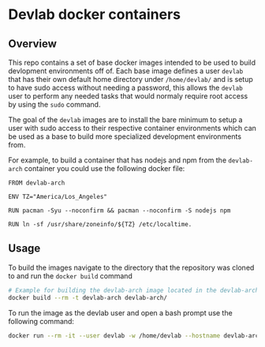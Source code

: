 # Devlab docker containers

## Overview

This repo contains a set of base docker images intended to be used to build devlopment environments off of.
Each base image defines a user `devlab` that has their own default home directory under `/home/devlab/` and 
is setup to have sudo access without needing a password, this allows the `devlab` user to perform any needed
tasks that would normaly require root access by using the `sudo` command.

The goal of the `devlab` images are to install the bare minimum to setup a user with sudo access to their
respective container environments which can be used as a base to build more specialized development environments
from.

For example, to build a container that has nodejs and npm from the `devlab-arch` container you could use
the following docker file:

```docker
FROM devlab-arch

ENV TZ="America/Los_Angeles"

RUN pacman -Syu --noconfirm && pacman --noconfirm -S nodejs npm

RUN ln -sf /usr/share/zoneinfo/${TZ} /etc/localtime.
```

## Usage

To build the images navigate to the directory that the repository was cloned to and run the `docker build` command

```bash
# Example for building the devlab-arch image located in the devlab-arch/ directory.
docker build --rm -t devlab-arch devlab-arch/
```

To run the image as the devlab user and open a bash prompt use the following command:

```bash
docker run --rm -it --user devlab -w /home/devlab --hostname devlab-arch --name devlab-arch devlab-arch bash
```